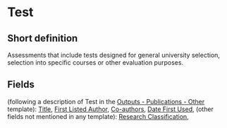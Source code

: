 # Test
## Short definition
Assessments that include tests designed for general university selection, selection into specific courses or other evaluation purposes.
## Fields
(following a description of Test in the [Outputs - Publications - Other](../Templates/Outputs%20-%20Publications%20-%20Other.md) template):
[Title](../Object-Fields/Test/Title.md),
[First Listed Author](../Object-Fields/Test/First%20Listed%20Author.md),
[Co-authors](../Object-Fields/Test/Co-authors.md),
[Date First Used](../Object-Fields/Test/Date%20First%20Used.md),
(other fields not mentioned in any template):
[Research Classification](../Object-Fields/Test/Research%20Classification.md),
